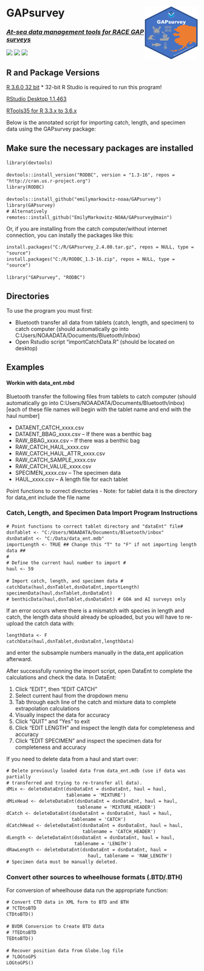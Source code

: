 <!-- README.md is generated from README.Rmd. Please edit that file -->

# GAPsurvey <a href={https://emilymarkowitz-noaa.github.io/GAPsurvey}><img src="man/figures/logo.png" align="right" width=139 height=139 alt="logo with an image of a NOAA Fisheries report" />

### *At-sea data management tools for RACE GAP surveys*

[![](https://img.shields.io/badge/devel%20version-2022.04.01-blue.svg)](https://github.com/EmilyMarkowitz-NOAA/NMFSReports)
[![](https://img.shields.io/badge/lifecycle-maturing-blue.svg)](https://lifecycle.r-lib.org/articles/stages.html#maturing)
[![](https://img.shields.io/github/last-commit/EmilyMarkowitz-NOAA/NMFSReports.svg)](https://github.com/EmilyMarkowitz-NOAA/NMFSReports/commits/main)

## R and Package Versions

[R 3.6.0 32 bit](https://cran.r-project.org/bin/windows/base/old/3.6.0/)
\* 32-bit R Studio is required to run this program!

[RStudio Desktop 1.1.463](https://www.npackd.org/p/rstudio/1.1.463)

[RTools35 for R 3.3.x to
3.6.x](https://cran.r-project.org/bin/windows/Rtools/history.html)

Below is the annotated script for importing catch, length, and specimen
data using the GAPsurvey package:

## Make sure the necessary packages are installed

    library(devtools)

    devtools::install_version("RODBC", version = "1.3-16", repos = "http://cran.us.r-project.org")
    library(RODBC)

    devtools::install_github("emilymarkowitz-noaa/GAPsurvey")
    library(GAPsurvey)
    # Alternatively
    remotes::install_github("EmilyMarkowitz-NOAA/GAPsurvey@main")

Or, if you are installing from the catch computer/without internet
connection, you can instally the packages like this:

    install.packages("C:/R/GAPsurvey_2.4.00.tar.gz", repos = NULL, type = "source")
    install.packages("C:/R/RODBC_1.3-16.zip", repos = NULL, type = "source")

    library("GAPsurvey", "RODBC")

## Directories

To use the program you must first:

-   Bluetooth transfer all data from tablets (catch, length, and
    specimen) to catch computer (should automatically go into
    C:Users/NOAADATA/Documents/Bluetooth/inbox)
-   Open Rstudio script “importCatchData.R” (should be located on
    desktop)

## Examples

#### Workin with data\_ent.mbd

Bluetooth transfer the following files from tablets to catch computer
(should automatically go into
C:Users/NOAADATA/Documents/Bluetooth/inbox) \[each of these file names
will begin with the tablet name and end with the haul number\]

-   DATAENT\_CATCH\_xxxx.csv
-   DATAENT\_BBAG\_xxxx.csv – If there was a benthic bag
-   RAW\_BBAG\_xxxx.csv – If there was a benthic bag
-   RAW\_CATCH\_HAUL\_xxxx.csv
-   RAW\_CATCH\_HAUL\_ATTR\_xxxx.csv
-   RAW\_CATCH\_SAMPLE\_xxxx.csv
-   RAW\_CATCH\_VALUE\_xxxx.csv
-   SPECIMEN\_xxxx.csv – The specimen data
-   HAUL\_xxxx.csv – A length file for each tablet

Point functions to correct directories - Note: for tablet data it is the
directory for data\_ent include the file name

### Catch, Length, and Specimen Data Import Program Instructions

    # Point functions to correct tablet directory and "dataEnt" file#
    dsnTablet <- "C:/Users/NOAADATA/Documents/Bluetooth/inbox"
    dsnDataEnt <- "C:/Data/data_ent.mdb"
    importLength <- TRUE ## Change this "T" to "F" if not importing length data ##
    # 
    # Define the current haul number to import #
    haul <- 59

    # Import catch, length, and specimen data #
    catchData(haul,dsnTablet,dsnDataEnt,importLength)
    specimenData(haul,dsnTablet,dsnDataEnt)
    # benthicData(haul,dsnTablet,dsnDataEnt) # GOA and AI surveys only

If an error occurs where there is a mismatch with species in length and
catch, the length data should already be uploaded, but you will have to
re-upload the catch data with:

    lengthData <- F
    catchData(haul,dsnTablet,dsnDataEnt,lengthData)

and enter the subsample numbers manually in the data\_ent application
afterward.

After successfully running the import script, open DataEnt to complete
the calculations and check the data. In DataEnt:

1.  Click “EDIT”, then “EDIT CATCH”
2.  Select current haul from the dropdown menu
3.  Tab through each line of the catch and mixture data to complete
    extrapolation calculations
4.  Visually inspect the data for accuracy
5.  Click “QUIT” and “Yes” to exit
6.  Click “EDIT LENGTH” and inspect the length data for completeness and
    accuracy
7.  Click “EDIT SPECIMEN” and inspect the specimen data for completeness
    and accuracy

If you need to delete data from a haul and start over:

    # Delete previously loaded data from data_ent.mdb (use if data was partially 
    # transferred and trying to re-transfer all data).
    dMix <- deleteDataEnt(dsnDataEnt = dsnDataEnt, haul = haul, 
                          tablename = 'MIXTURE')
    dMixHead <- deleteDataEnt(dsnDataEnt = dsnDataEnt, haul = haul, 
                              tablename = 'MIXTURE_HEADER')
    dCatch <- deleteDataEnt(dsnDataEnt = dsnDataEnt, haul = haul, 
                            tablename = 'CATCH')
    dCatchHead <- deleteDataEnt(dsnDataEnt = dsnDataEnt, haul = haul, 
                                tablename = 'CATCH_HEADER')
    dLength <- deleteDataEnt(dsnDataEnt = dsnDataEnt, haul = haul, 
                             tablename = 'LENGTH')
    dRawLength <- deleteDataEnt(dsnDataEnt = dsnDataEnt, haul = 
                                  haul, tablename = 'RAW_LENGTH')
    # Specimen data must be manually deleted. 

### Convert other sources to wheelhouse formats (.BTD/.BTH)

For conversion of wheelhouse data run the appropriate function:

    # Convert CTD data in XML form to BTD and BTH
    # ?CTDtoBTD
    CTDtoBTD()

    # BVDR Conversion to Create BTD data
    # ?TEDtoBTD
    TEDtoBTD()

    # Recover position data from Globe.log file
    # ?LOGtoGPS
    LOGtoGPS()
